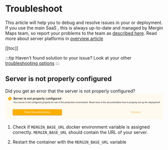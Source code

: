 # Troubleshoot

This article will help you to debug and resolve issues in your <CommunityPlatformNameLink /> or <EnterprisePlatformNameLink /> deployment. If you use the main SaaS <DashboardLink desc="Mergin Maps Server"/>, this is always up-to-date and managed by Mergin Maps team, so report your problems to the team as [described here](../../misc/troubleshoot/index.md). Read more about server platforms in [overview article](../index.md)

[[toc]]

:::tip
Haven't found solution to your issue? Look at your other [troubleshooting options](../../misc/troubleshoot/index.md)
:::

## Server is not properly configured
Did you get an error that the server is not properly configured?
![Mergin Maps CE server not configured error](./ce-server-not-configured.jpg "Mergin Maps CE server not configured error")

1. Check if `MERGIN_BASE_URL` docker environment variable is assigned correctly.
   `MERGIN_BASE_URL` should contain the URL of your <CommunityPlatformName /> server.
   
2. Restart the container with the `MERGIN_BASE_URL` variable

